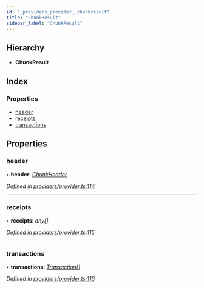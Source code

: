 ```yaml
---
id: "_providers_provider_.chunkresult"
title: "ChunkResult"
sidebar_label: "ChunkResult"
---
```


## Hierarchy

* **ChunkResult**

## Index

### Properties

* [header](_providers_provider_.chunkresult.md#header)
* [receipts](_providers_provider_.chunkresult.md#receipts)
* [transactions](_providers_provider_.chunkresult.md#transactions)

## Properties

###  header

• **header**: *[ChunkHeader](_providers_provider_.chunkheader.md)*

*Defined in [providers/provider.ts:114](https://github.com/nearprotocol/nearlib/blob/b8cdef5/src.ts/providers/provider.ts#L114)*

___

###  receipts

• **receipts**: *any[]*

*Defined in [providers/provider.ts:115](https://github.com/nearprotocol/nearlib/blob/b8cdef5/src.ts/providers/provider.ts#L115)*

___

###  transactions

• **transactions**: *[Transaction](_providers_provider_.transaction.md)[]*

*Defined in [providers/provider.ts:116](https://github.com/nearprotocol/nearlib/blob/b8cdef5/src.ts/providers/provider.ts#L116)*
